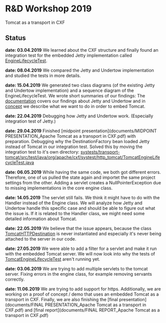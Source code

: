 # R&D Workshop 2019
Tomcat as a transport in CXF

## Status

**date: 03.04.2019**
We learned about the CXF structure and finally found an integration test for the embedded Jetty implementation called [EngineLifecycleTest](https://github.com/gcorsini/cxf/blob/master/systests/transports/src/test/java/org/apache/cxf/systest/http_jetty/EngineLifecycleTest.java#L88).

**date: 08.04.2019**
We compared the Jetty and Undertow implementation and studied the tests in more details.

**date: 15.04.2019**
We generated two class diagrams (of the existing Jetty and Undertow implementation) and a sequence diagram of the EngineLifecycleTest. We wrote short summaries of our findings: The [documentation](documentation/documentation.md) covers our findings about Jetty and Undertow and in [concept](concept/concept.md) we describe what we want to do in order to embed Tomcat.

**date: 22.04.2019**
Debugging how Jetty and Undertow work. (Especially integration test of Jetty.)

**date: 29.04.2019**
Finished [midpoint presentation](documents/MIDPOINT PRESENTATION_Apache Tomcat as a transport in CXF.pdf) with preparation. Debugging why the DestinationFactory bean loaded Jetty instead of Tomcat in our integration test. Solved this by moving the integration test to it's own directory: [systests/transport-tomcat/src/test/java/org/apache/cxf/systest/http_tomcat/TomcatEngineLifecycleTest.java](https://github.com/gcorsini/cxf/blob/transport_tomcat/systests/transport-tomcat/src/test/java/org/apache/cxf/systest/http_tomcat/TomcatEngineLifecycleTest.java)

**date: 06.05.2019**
While having the same code, we both got different errors. Therefore, one of us pulled the state again and importet the same project settings from the other. Adding a servlet creates a NullPointerException due to missing implementations in the core engine class.

**date: 14.05.2019**
The servlet still fails. We think it might have to do with the Handler instead of the Engine class. We will analyze how Jetty and Undertow handle this specific case and should be able to figure out what the issue is. If it is related to the Handler class, we might need some detailed information about Tomcat.

**date: 22.05.2019**
We believe that the issue appears, because the class [TomcatHTTPDestination](https://github.com/gcorsini/cxf/blob/transport_tomcat/rt/transports/http-tomcat/src/main/java/org/apache/cxf/transport/http_tomcat/TomcatHTTPDestination.java) is never instantiated and especially it's never being attached to the server in our code.

**date: 27.05.2019**
We were able to add a filter for a servlet and make it run with the embedded Tomcat server. We will now look into why the tests of [TomcatEngineLifecycleTest](https://github.com/gcorsini/cxf/blob/transport_tomcat/systests/transport-tomcat/src/test/java/org/apache/cxf/systest/http_tomcat/TomcatEngineLifecycleTest.java) aren't running yet.

**date: 03.06.2019**
We are trying to add multiple servlets to the tomcat server. Fixing errors in the engine class, for example removing servants correctly.

**date: 11.06.2019**
We are trying to add support for https. Additionally, we are working on a proof of concept / demo that uses an embedded Tomcat as a transport in CXF. Finally, we are also finishing the [final presentation](documents/FINAL PRESENTATION_Apache Tomcat as a transport in CXF.pdf) and [final report](documents/FINAL REPORT_Apache Tomcat as a transport in CXF.pdf)
